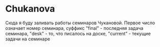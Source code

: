 # Chukanova
Cюда я буду заливать работы  семинаров Чукановой. 
Первое число означает номер семинара, суффикс "final" - последняя задача семинара, "desk" - то, что писалось на доске, "current" - текущие задачи на семинаре
